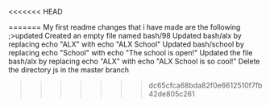 <<<<<<< HEAD

=======
My first readme
changes that i have made are the following ;>updated Created an empty file named bash/98
Updated bash/alx by replacing echo "ALX" with echo "ALX School"
Updated bash/school by replacing echo "School" with echo "The school is open!"
Updated the file bash/alx by replacing echo "ALX" with echo "ALX School is so cool!"
Delete the directory js in the master branch
>>>>>>> dc65cfca68bda82f0e6612510f7fb42de805c261

